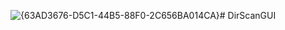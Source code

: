 ![{63AD3676-D5C1-44B5-88F0-2C656BA014CA}](https://github.com/user-attachments/assets/371c3fbe-4b6d-4a8d-af43-092479697952)# DirScanGUI

